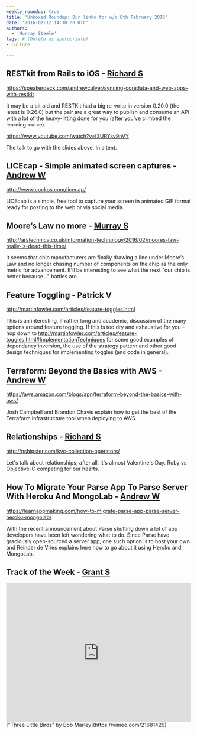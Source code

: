 ```yaml
---
weekly_roundup: true
title: 'Unboxed Roundup: Our links for w/c 8th February 2016'
date: '2016-02-12 14:30:00 UTC'
authors:
  - 'Murray Steele'
tags: # (Delete as appropriate)
- Culture

---
```


## RESTkit from Rails to iOS - [Richard S](/people#richard-stobart)

https://speakerdeck.com/andrewculver/syncing-coredata-and-web-apps-with-restkit

It may be a bit old and RESTKit had a big re-write in version 0.20.0 (the latest is 0.26.0) but the pair are a great way to publish and consume an API with a lot of the heavy-lifting done for you (after you’ve climbed the learning-curve).

https://www.youtube.com/watch?v=t3URYsv9nVY

The talk to go with the slides above.  In a tent.

## LICEcap - Simple animated screen captures - [Andrew W](/people#andrew-white)

http://www.cockos.com/licecap/

LICEcap is a simple, free tool to capture your screen in animated GIF format ready for posting to the web or via social media.

## Moore’s Law no more - [Murray S](/people#murray-steele)

http://arstechnica.co.uk/information-technology/2016/02/moores-law-really-is-dead-this-time/

It seems that chip manufacturers are finally drawing a line under Moore’s Law and no longer chasing number of components on the chip as the only metric for advancement.  It'll be interesting to see what the next "our chip is better because..." battles are.

## Feature Toggling - Patrick V

http://martinfowler.com/articles/feature-toggles.html

This is an interesting, if rather long and academic, discussion of the many options around feature toggling.  If this is too dry and exhaustive for you - hop down to http://martinfowler.com/articles/feature-toggles.html#ImplementationTechniques for some good examples of dependancy inversion, the use of the strategy pattern and other good design techniques for implementing toggles (and code in general).

## Terraform: Beyond the Basics with AWS - [Andrew W](/people#andrew-white)

https://aws.amazon.com/blogs/apn/terraform-beyond-the-basics-with-aws/

Josh Campbell and Brandon Chavis explain how to get the best of the Terraform infrastructure tool when deploying to AWS.

## Relationships - [Richard S](/people#richard-stobart)

http://nshipster.com/kvc-collection-operators/

Let's talk about relationships; after all, it's almost Valentine's Day. Ruby vs Objective-C competing for our hearts.

## How To Migrate Your Parse App To Parse Server With Heroku And MongoLab - [Andrew W](/people#andrew-white)

https://learnappmaking.com/how-to-migrate-parse-app-parse-server-heroku-mongolab/

With the recent announcement about Parse shutting down a lot of app developers have been left wondering what to do. Since Parse have graciously open-sourced a server app, one such option is to host your own and Reinder de Vries explains here how to go about it using Heroku and MongoLab.

## Track of the Week - [Grant S](/people#grant-speelman)

<iframe src="https://player.vimeo.com/video/21681429" width="500" height="375" frameborder="0" webkitallowfullscreen mozallowfullscreen allowfullscreen></iframe>
["Three Little Birds" by Bob Marley](https://vimeo.com/21681429)
